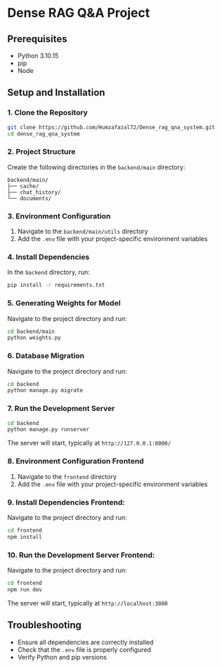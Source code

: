 # Dense RAG Q&A Project

## Prerequisites

- Python 3.10.15
- pip
- Node

## Setup and Installation

### 1. Clone the Repository

```bash
git clone https://github.com/Humzafazal72/Dense_rag_qna_system.git
cd dense_rag_qna_system
```

### 2. Project Structure

Create the following directories in the `backend/main` directory:

```
backend/main/
├── cache/
├── chat_history/
└── documents/
```

### 3. Environment Configuration

1. Navigate to the `backend/main/utils` directory
2. Add the `.env` file with your project-specific environment variables

### 4. Install Dependencies

In the `backend` directory, run:

```bash
pip install -r requirements.txt
```

### 5. Generating Weights for Model

Navigate to the project directory and run:

```bash
cd backend/main
python weights.py
```

### 6. Database Migration

Navigate to the project directory and run:

```bash
cd backend
python manage.py migrate
```

### 7. Run the Development Server

```bash
cd backend
python manage.py runserver
```

The server will start, typically at `http://127.0.0.1:8000/`

### 8. Environment Configuration Frontend

1. Navigate to the `frontend` directory
2. Add the `.env` file with your project-specific environment variables

### 9. Install Dependencies Frontend:

Navigate to the project directory and run:

```bash
cd frontend
npm install
```

### 10. Run the Development Server Frontend:

Navigate to the project directory and run:

```bash
cd frontend
npm run dev
```

The server will start, typically at `http://localhost:3000`

## Troubleshooting

- Ensure all dependencies are correctly installed
- Check that the `.env` file is properly configured
- Verify Python and pip versions
